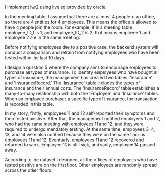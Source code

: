 
I implement hw2 using live sql provided by oracle.

In the meeting table, I assume that there are at most 4 people in an office, so there are 4 entities for 4 employees. 
This means the office is allowed to have 4 people join the room.
For example, if in a meeting table, employee_ID_1 is 1, and employee_ID_2 is 2, that means employee 1 and employee 2 are in the same meeting.

Before notifying employees due to a positive case, the backend system will conduct a comparison and refrain from notifying employees who have been tested within the last 10 days.

I design a question 5 where the company aims to encourage employees to purchase all types of insurance. To identify employees who have bought all types of insurance, the management has created two tables: 'Insurance' and 'InsuranceRecord.'
The 'Insurance' table includes the types of insurance and their annual costs. The 'InsuranceRecord' table establishes a many-to-many relationship with both the 'Employee' and 'Insurance' tables. When an employee purchases a specific type of insurance, the transaction is recorded in this table.


In my story, firstly, employees 11 and 12 self-reported their symptoms and then tested positive. 
After that, the management notified employees 1 and 2, who had the same meeting with employees 11 and 12, and they were required to undergo mandatory testing. 
At the same time, employees 3, 4, 13, and 14 were also notified because they were on the same floor as employees 11 and 12. 
Eventually, employees 11 and 12 recovered and returned to work. Employee 13 is still sick, and sadly, employee 14 passed away. 

According to the dataset I designed, all the offices of employees who have tested positive are on the first floor. 
Other employees are randomly spread across the other floors.

